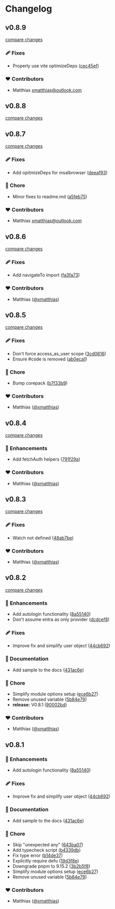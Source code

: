 # Changelog


## v0.8.9

[compare changes](https://github.com/xmatthias/nuxt-auth-pkce/compare/v0.8.8...v0.8.9)

### 🩹 Fixes

- Properly use vite optimizeDeps ([cec45ef](https://github.com/xmatthias/nuxt-auth-pkce/commit/cec45ef))

### ❤️ Contributors

- Matthias <xmatthias@outlook.com>

## v0.8.8

[compare changes](https://github.com/xmatthias/nuxt-auth-pkce/compare/v0.8.7...v0.8.8)

## v0.8.7

[compare changes](https://github.com/xmatthias/nuxt-auth-pkce/compare/v0.8.6...v0.8.7)

### 🩹 Fixes

- Add opitmizeDeps for msalbrowser ([deeaf93](https://github.com/xmatthias/nuxt-auth-pkce/commit/deeaf93))

### 🏡 Chore

- Minor fixes to readme.md ([a5feb75](https://github.com/xmatthias/nuxt-auth-pkce/commit/a5feb75))

### ❤️ Contributors

- Matthias <xmatthias@outlook.com>

## v0.8.6

[compare changes](https://github.com/xmatthias/nuxt-auth-pkce/compare/v0.8.5...v0.8.6)

### 🩹 Fixes

- Add navigateTo import ([fa3fa73](https://github.com/xmatthias/nuxt-auth-pkce/commit/fa3fa73))

### ❤️ Contributors

- Matthias ([@xmatthias](http://github.com/xmatthias))

## v0.8.5

[compare changes](https://github.com/xmatthias/nuxt-auth-pkce/compare/v0.8.4...v0.8.5)

### 🩹 Fixes

- Don't force access_as_user scope ([3cd0616](https://github.com/xmatthias/nuxt-auth-pkce/commit/3cd0616))
- Ensure #code is removed ([ab0eca1](https://github.com/xmatthias/nuxt-auth-pkce/commit/ab0eca1))

### 🏡 Chore

- Bump corepack ([b7f33b9](https://github.com/xmatthias/nuxt-auth-pkce/commit/b7f33b9))

### ❤️ Contributors

- Matthias ([@xmatthias](http://github.com/xmatthias))

## v0.8.4

[compare changes](https://github.com/xmatthias/nuxt-auth-pkce/compare/v0.8.3...v0.8.4)

### 🚀 Enhancements

- Add fetchAuth helpers ([791f29a](https://github.com/xmatthias/nuxt-auth-pkce/commit/791f29a))

### ❤️ Contributors

- Matthias ([@xmatthias](http://github.com/xmatthias))

## v0.8.3

[compare changes](https://github.com/xmatthias/nuxt-auth-pkce/compare/v0.8.2...v0.8.3)

### 🩹 Fixes

- Watch not defined ([48ab7be](https://github.com/xmatthias/nuxt-auth-pkce/commit/48ab7be))

### ❤️ Contributors

- Matthias ([@xmatthias](http://github.com/xmatthias))

## v0.8.2

[compare changes](https://github.com/xmatthias/nuxt-auth-pkce/compare/v0.8.1...v0.8.2)

### 🚀 Enhancements

- Add autologin functionality ([8a55140](https://github.com/xmatthias/nuxt-auth-pkce/commit/8a55140))
- Don't assume entra as only provider ([dcdcef8](https://github.com/xmatthias/nuxt-auth-pkce/commit/dcdcef8))

### 🩹 Fixes

- Improve fix and simplify user object ([44cb692](https://github.com/xmatthias/nuxt-auth-pkce/commit/44cb692))

### 📖 Documentation

- Add sample to the docs ([431ac6e](https://github.com/xmatthias/nuxt-auth-pkce/commit/431ac6e))

### 🏡 Chore

- Simplify module options setup ([ece6b27](https://github.com/xmatthias/nuxt-auth-pkce/commit/ece6b27))
- Remove unused variable ([5b84e79](https://github.com/xmatthias/nuxt-auth-pkce/commit/5b84e79))
- **release:** V0.8.1 ([90002bd](https://github.com/xmatthias/nuxt-auth-pkce/commit/90002bd))

### ❤️ Contributors

- Matthias ([@xmatthias](http://github.com/xmatthias))

## v0.8.1


### 🚀 Enhancements

- Add autologin functionality ([8a55140](https://github.com/xmatthias/nuxt-auth-pkce/commit/8a55140))

### 🩹 Fixes

- Improve fix and simplify user object ([44cb692](https://github.com/xmatthias/nuxt-auth-pkce/commit/44cb692))

### 📖 Documentation

- Add sample to the docs ([431ac6e](https://github.com/xmatthias/nuxt-auth-pkce/commit/431ac6e))

### 🏡 Chore

- Skip "unexpected any" ([643ba07](https://github.com/xmatthias/nuxt-auth-pkce/commit/643ba07))
- Add typecheck script ([b4339db](https://github.com/xmatthias/nuxt-auth-pkce/commit/b4339db))
- Fix type error ([b14de37](https://github.com/xmatthias/nuxt-auth-pkce/commit/b14de37))
- Explicitly require defu ([19d3f8e](https://github.com/xmatthias/nuxt-auth-pkce/commit/19d3f8e))
- Downgrade pnpm to 9.15.2 ([3b2b5f8](https://github.com/xmatthias/nuxt-auth-pkce/commit/3b2b5f8))
- Simplify module options setup ([ece6b27](https://github.com/xmatthias/nuxt-auth-pkce/commit/ece6b27))
- Remove unused variable ([5b84e79](https://github.com/xmatthias/nuxt-auth-pkce/commit/5b84e79))

### ❤️ Contributors

- Matthias ([@xmatthias](http://github.com/xmatthias))

